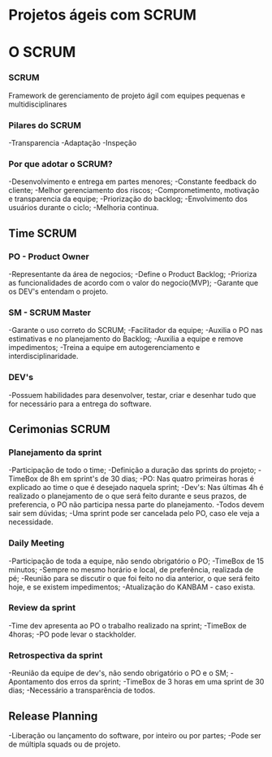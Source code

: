 # Projetos ágeis com SCRUM

# O SCRUM

### SCRUM
Framework de gerenciamento de projeto ágil com equipes pequenas e multidisciplinares

### Pilares do SCRUM
-Transparencia
-Adaptação
-Inspeção

### Por que adotar o SCRUM?
-Desenvolvimento e entrega em partes menores;
-Constante feedback do cliente;
-Melhor gerenciamento dos riscos;
-Comprometimento, motivação e transparencia da equipe;
-Priorização do backlog;
-Envolvimento dos usuários durante o ciclo;
-Melhoria continua.

## Time SCRUM
### PO - Product Owner
-Representante da área de negocios;
-Define o Product Backlog;
-Prioriza as funcionalidades de acordo com o valor do negocio(MVP);
-Garante que os DEV's entendam o projeto.

### SM - SCRUM Master
-Garante o uso correto do SCRUM;
-Facilitador da equipe;
-Auxilia o PO nas estimativas e no planejamento do Backlog;
-Auxilia a equipe e remove impedimentos;
-Treina a equipe em autogerenciamento e interdisciplinaridade.

### DEV's 
-Possuem habilidades para desenvolver, testar, criar e desenhar tudo que for necessário para a entrega do software.

## Cerimonias SCRUM
### Planejamento da sprint
-Participação de todo o time;
-Definição a duração das sprints do projeto;
-TimeBox de 8h em sprint's de 30 dias;
-PO: Nas quatro primeiras horas é explicado ao time o que é desejado naquela sprint;
-Dev's: Nas últimas 4h é realizado o planejamento de o que será feito durante e seus prazos, de preferencia, o PO não participa nessa parte do planejamento.
-Todos devem sair sem dúvidas;
-Uma sprint pode ser cancelada pelo PO, caso ele veja a necessidade.

### Daily Meeting
-Participação de toda a equipe, não sendo obrigatório o PO;
-TimeBox de 15 minutos;
-Sempre no mesmo horário e local, de preferência, realizada de pé;
-Reunião para se discutir o que foi feito no dia anterior, o que será feito hoje, e se existem impedimentos;
-Atualização do KANBAM - caso exista.

### Review da sprint
-Time dev apresenta ao PO o trabalho realizado na sprint;
-TimeBox de 4horas;
-PO pode levar o stackholder.

### Retrospectiva da sprint
-Reunião da equipe de dev's, não sendo obrigatório o PO e o SM;
-Apontamento dos erros da sprint;
-TimeBox de 3 horas em uma sprint de 30 dias;
-Necessário a transparência de todos.

## Release Planning
-Liberação ou lançamento do software, por inteiro ou por partes;
-Pode ser de múltipla squads ou de projeto.